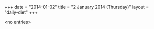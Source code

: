 +++
date = "2014-01-02"
title = "2 January 2014 (Thursday)"
layout = "daily-diet"
+++


\<no entries\>
